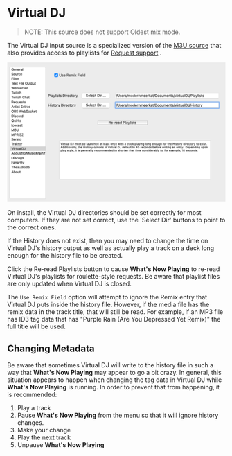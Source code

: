 # Virtual DJ

> NOTE: This source does not support Oldest mix mode.

The Virtual DJ input source is a specialized version of the [M3U
source](m3u.md) that also provides access to playlists for [Request
support](../requests.md) .

[![Virtual DJ Settings](images/virtualdj.png)](images/virtualdj.png)

On install, the Virtual DJ directories should be set correctly for most
computers. If they are not set correct, use the 'Select Dir' buttons to
point to the correct ones.

If the History does not exist, then you may need to change the time on
Virtual DJ's history output as well as actually play a track on a deck
long enough for the history file to be created.

Click the Re-read Playlists button to cause **What's Now Playing** to
re-read Virtual DJ's playlists for roulette-style requests. Be aware
that playlist files are only updated when Virtual DJ is closed.

The `Use Remix Field` option will attempt
to ignore the Remix entry that Virtual DJ puts inside the history file.
However, if the media file has the remix data in the track title, that
will still be read. For example, if an MP3 file has ID3 tag data that
has "Purple Rain (Are You Depressed Yet Remix)" the full title will be
used.

## Changing Metadata

Be aware that sometimes Virtual DJ will write to the history file in
such a way that **What's Now Playing** may appear to go a bit crazy. In
general, this situation appears to happen when changing the tag data in
Virtual DJ while **What's Now Playing** is running. In order to prevent
that from happening, it is recommended:

1. Play a track
2. Pause **What's Now Playing** from the menu so that it will ignore
   history changes.
3. Make your change
4. Play the next track
5. Unpause **What's Now Playing**
